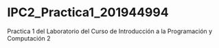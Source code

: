 # IPC2_Practica1_201944994

Practica 1 del Laboratorio del Curso de Introducción a la Programación y Computación 2
